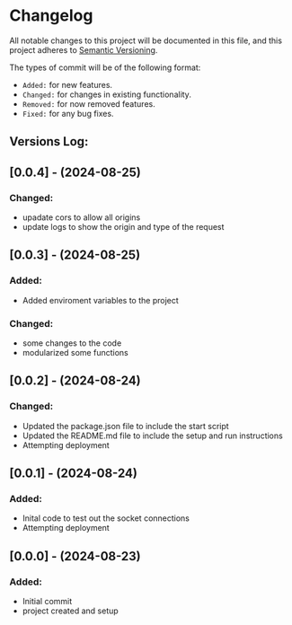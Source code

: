 # Changelog

All notable changes to this project will be documented in this file,
and this project adheres to [Semantic Versioning](https://semver.org/spec/v2.0.0.html).

The types of commit will be of the following format:
- `Added:` for new features.
- `Changed:` for changes in existing functionality.
- `Removed:` for now removed features.
- `Fixed:` for any bug fixes.


## Versions Log:

## [0.0.4] - (2024-08-25)

### Changed:
- upadate cors to allow all origins
- update logs to show the origin and type of the request


## [0.0.3] - (2024-08-25)

### Added:
- Added enviroment variables to the project

### Changed:
- some changes to the code
- modularized some functions


## [0.0.2] - (2024-08-24)

### Changed:
- Updated the package.json file to include the start script
- Updated the README.md file to include the setup and run instructions
- Attempting deployment


## [0.0.1] - (2024-08-24)

### Added:
- Inital code to test out the socket connections
- Attempting deployment


## [0.0.0] - (2024-08-23)

### Added:
- Initial commit
- project created and setup

